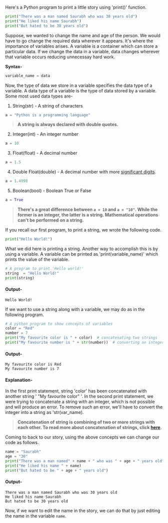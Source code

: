 Here's a Python program to print a little story using 'print()' function.

```python
print("There was a man named Saurabh who was 30 years old")
print("He liked his name Saurabh")
print("But hated to be 30 years old")
```

Suppose, we wanted to change the name and age of the person. We would have to go change the required data wherever it appears. It's where the importance of variables arises. A variable is a container which can store a particular data. If we change the data in a variable, data changes wherever that variable occurs reducing unnecessay hard work.

**Syntax-**

```python
variable_name = data
```
Now, the type of data we store in a variable specifies the data type of a variable. A data type of a variable is the type of data stored by a variable. Some most used data types are-

1) String(str) - A string of characters

```python
a = "Python is a programming language"
```
> **A string is always declared with double quotes.**

2) Integer(int) - An integer number

```python
a = 10
```

3) Float(float) - A decimal number

```python
a = 1.5
```
4) Double Float(double) - A decimal number with more [significant digits](https://en.wikipedia.org/wiki/Significant_figures).

```python
a = 1.4998
```

5) Boolean(bool) - Boolean True or False

```python
a = True
```
> **There's a great difference between `a = 10` and `a = "10"`. While the former is an integer, the latter is a string. Mathematical operations can't be performed on a string.**

If you recall our first program, to print a string, we wrote the following code.

```python
print("Hello World!")
```
What we did here is printing a string. Another way to accomplish this is by using a variable. A variable can be printed as 'print(variable_name)' which prints the value of the variable.

```python
# A program to print 'Hello world!'
string  = "Hello World!"
print(string)
```

#### Output-

```
Hello World!
```

If we want to use a string along with a variable, we may do as in the following program.

```python
# A python program to show concepts of variables
color = "Red"
number = 7
print("My favourite color is " + color)  # concatenating two strings
print("My favourite number is " + str(number))  # converting an integer into a string to concatenate

```

#### Output-

```
My favourite color is Red
My favourite number is 7
```
#### Explanation-
In the first print statement, string 'color' has been concatenated with another string ' "My favourite color" '. In the second print statement, we were trying to concatenate a string with an integer, which is not possible and will produce an error. To remove such an error, we'll have to convert the integer into a string as 'str(var_name).

> **Concatenation of string is combining of two or more strings with each other. To read more about concatenation of strings, click [here](https://en.wikipedia.org/wiki/Concatenation).**

Coming to back to our story, using the above concepts we can change our code as follows.

```python
name = "Saurabh"
age = "30"
print("There was a man named" + name + " who was " + age + " years old")
print("He liked his name " + name)
print("But hated to be " + age + " years old")
```
#### Output-

```
There was a man named Saurabh who was 30 years old
He liked his name Saurabh
But hated to be 30 years old
```
 
 Now, if we want to edit the name in the story, we can do that by just editing the name in the variable `name`.
